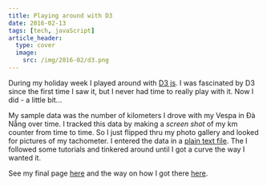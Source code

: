 ```yaml
---
title: Playing around with D3
date: 2016-02-13
tags: [tech, javaScript]
article_header:
  type: cover
  image:
    src: /img/2016-02/d3.png
---
```


During my holiday week I played around with [D3 js](https://d3js.org/). I was fascinated by D3 since the first time I saw it, but I never had time to really play with it. Now I did - a little bit...

My sample data was the number of kilometers I drove with my Vespa in Đà Nẵng over time. I tracked this data by making a _screen shot_ of my km counter from time to time. So I just flipped thru my photo gallery and looked for pictures of my tachometer. I entered the data in a [plain text file](http://tillgartner.com/playgroundd3/vespa.tsv). The I followed some tutorials and tinkered around until I got a curve the way I wanted it.

See my final page [here](http://tillgartner.com/playgroundd3/sample2.html) and the way on how I got there [here](http://tillgartner.com/playgroundd3/index.html).
